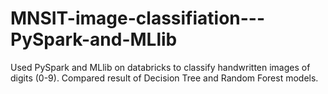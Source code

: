 # MNSIT-image-classifiation---PySpark-and-MLlib
Used PySpark and MLlib on databricks to classify handwritten images of digits (0-9). Compared result of Decision Tree and Random Forest models.
